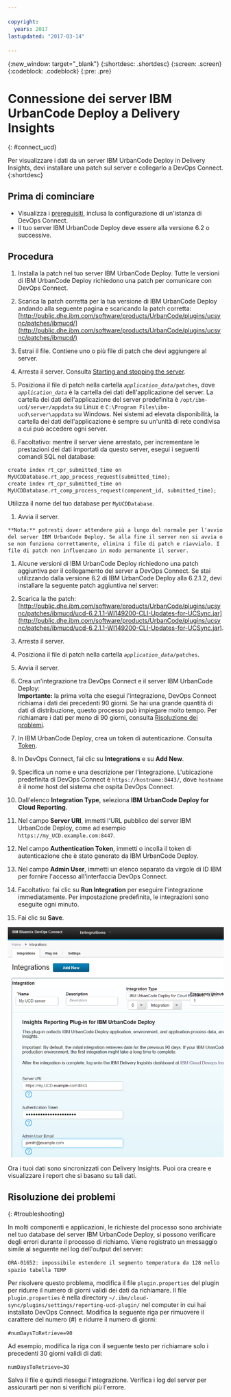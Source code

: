 ```yaml
---

copyright:
  years: 2017
lastupdated: "2017-03-14"

---
```


{:new_window: target="_blank"}
{:shortdesc: .shortdesc}
{:screen: .screen}
{:codeblock: .codeblock}
{:pre: .pre}

# Connessione dei server IBM UrbanCode Deploy a Delivery Insights
{: #connect_ucd}

Per visualizzare i dati da un server IBM UrbanCode Deploy in Delivery Insights, devi installare una patch sul server e collegarlo a DevOps Connect.
{:shortdesc}

## Prima di cominciare

- Visualizza i [prerequisiti](uc_insights_prereqs.html), inclusa la configurazione di un'istanza di DevOps Connect.
- Il tuo server IBM UrbanCode Deploy deve essere alla versione 6.2 o successive.

## Procedura 

1. Installa la patch nel tuo server IBM UrbanCode Deploy. Tutte le versioni di IBM UrbanCode Deploy richiedono una patch per comunicare con DevOps Connect. 
  1. Scarica la patch corretta per la tua versione di IBM UrbanCode Deploy andando alla seguente pagina e scaricando la patch corretta:
  [http://public.dhe.ibm.com/software/products/UrbanCode/plugins/ucsync/patches/ibmucd/](http://public.dhe.ibm.com/software/products/UrbanCode/plugins/ucsync/patches/ibmucd/)

  1. Estrai il file. Contiene uno o più file di patch che devi aggiungere al server.

  1. Arresta il server. Consulta [Starting and stopping the server](https://www.ibm.com/support/knowledgecenter/SS4GSP_6.2.3/com.ibm.udeploy.install.doc/topics/run_server.html).

  1. Posiziona il file di patch nella cartella <code><em>application_data</em>/patches</code>, dove <code><em>application_data</em></code> è la cartella dei dati dell'applicazione del server. La cartella dei dati dell'applicazione del server predefinita è `/opt/ibm-ucd/server/appdata` su Linux e `C:\Program Files\ibm-ucd\server\appdata` su Windows. Nei sistemi ad elevata disponibilità, la cartella dei dati dell'applicazione è sempre su un'unità di rete condivisa a cui può accedere ogni server.

  1. Facoltativo: mentre il server viene arrestato, per incrementare le prestazioni dei dati importati da questo server, esegui i seguenti comandi SQL nel database:  
  ```
  create index rt_cpr_submitted_time on MyUCDDatabase.rt_app_process_request(submitted_time); 
  create index rt_cpr_submitted_time on MyUCDDatabase.rt_comp_process_request(component_id, submitted_time);
  ```
  Utilizza il nome del tuo database per `MyUCDDatabase`.
  <!-- Ross says that this will not be necessary for versions 6.2.4.1 and later if he gets his code changes in. -->

  1. Avvia il server. 

    **Nota:** potresti dover attendere più a lungo del normale per l'avvio del server IBM UrbanCode Deploy. Se alla fine il server non si avvia o se non funziona correttamente, elimina i file di patch e riavvialo. I file di patch non influenzano in modo permanente il server.

1. Alcune versioni di IBM UrbanCode Deploy richiedono una patch aggiuntiva per il collegamento del server a DevOps Connect. Se stai utilizzando dalla versione 6.2 di IBM UrbanCode Deploy alla 6.2.1.2, devi installare la seguente patch aggiuntiva nel server:
  1. Scarica la the patch:  [http://public.dhe.ibm.com/software/products/UrbanCode/plugins/ucsync/patches/ibmucd/ucd-6.2.1.1-WI149200-CLI-Updates-for-UCSync.jar](http://public.dhe.ibm.com/software/products/UrbanCode/plugins/ucsync/patches/ibmucd/ucd-6.2.1.1-WI149200-CLI-Updates-for-UCSync.jar).
  1. Arresta il server. 
  1. Posiziona il file di patch nella cartella <code><em>application_data</em>/patches</code>.
  1. Avvia il server.

1. Crea un'integrazione tra DevOps Connect e il server IBM UrbanCode Deploy:  
  **Importante:** la prima volta che esegui l'integrazione, DevOps Connect richiama i dati dei precedenti 90 giorni. Se hai una grande quantità di dati di distribuzione, questo processo può impiegare molto tempo. Per richiamare i dati per meno di 90 giorni, consulta [Risoluzione dei problemi](uc_insights_connect_ucd.html#troubleshooting).
  1. In IBM UrbanCode Deploy, crea un token di autenticazione. Consulta [Token](https://www.ibm.com/support/knowledgecenter/SS4GSP_6.2.3/com.ibm.udeploy.admin.doc/topics/security_token.html).
  1. In DevOps Connect, fai clic su **Integrations** e su **Add New**.
  1. Specifica un nome e una descrizione per l'integrazione. L'ubicazione predefinita di DevOps Connect è `https://hostname:8443/`, dove `hostname` è il nome host del sistema che ospita DevOps Connect.
  1. Dall'elenco **Integration Type**, seleziona **IBM UrbanCode Deploy for Cloud Reporting**.
  1. Nel campo **Server URI**, immetti l'URL pubblico del server IBM UrbanCode Deploy, come ad esempio `https://my_UCD.example.com:8447`.
  1. Nel campo **Authentication Token**, immetti o incolla il token di autenticazione che è stato generato da IBM UrbanCode Deploy.
  1. Nel campo **Admin User**, immetti un elenco separato da virgole di ID IBM per fornire l'accesso all'interfaccia DevOps Connect.
  1. Facoltativo: fai clic su **Run Integration** per eseguire l'integrazione immediatamente. Per impostazione predefinita, le integrazioni sono eseguite ogni minuto.
  1. Fai clic su **Save**.

  ![Configurazione dell'integrazione in DevOps Connect](images/uc_insights_dc_integration.gif)

Ora i tuoi dati sono sincronizzati con Delivery Insights. Puoi ora creare e visualizzare i report che si basano su tali dati.

## Risoluzione dei problemi
{: #troubleshooting}

In molti componenti e applicazioni, le richieste del processo sono archiviate nel tuo database del server IBM UrbanCode Deploy, si possono verificare degli errori durante il processo di richiamo. Viene registrato un messaggio simile al seguente nel log dell'output del server:

`ORA-01652: impossibile estendere il segmento temperatura da 128 nello spazio tabella TEMP`

Per risolvere questo problema, modifica il file `plugin.properties` del plugin per ridurre il numero di giorni validi dei dati da richiamare. Il file `plugin.properties` è nella directory `~/.ibm/cloud-sync/plugins/settings/reporting-ucd-plugin/` nel computer in cui hai installato DevOps Connect. Modifica la seguente riga per rimuovere il carattere del numero (#) e ridurre il numero di giorni:

`#numDaysToRetrieve=90`

Ad esempio, modifica la riga con il seguente testo per richiamare solo i precedenti 30 giorni validi di dati:

`numDaysToRetrieve=30`

Salva il file e quindi riesegui l'integrazione. Verifica i log del server per assicurarti per non si verifichi più l'errore.
